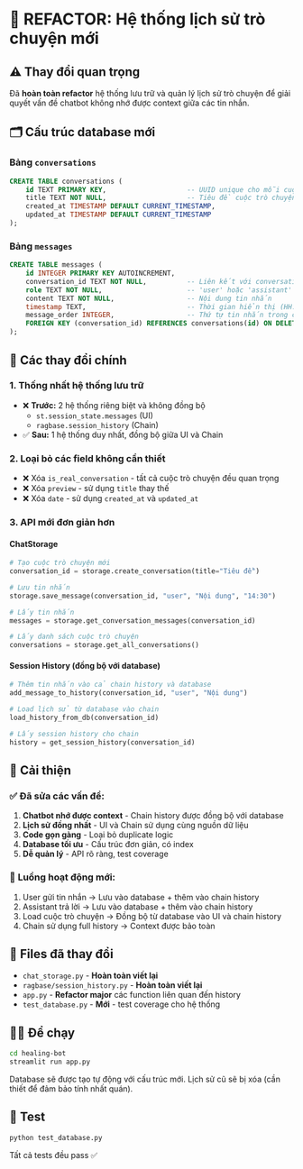 # 🔄 REFACTOR: Hệ thống lịch sử trò chuyện mới

## ⚠️ Thay đổi quan trọng

Đã **hoàn toàn refactor** hệ thống lưu trữ và quản lý lịch sử trò chuyện để giải quyết vấn đề chatbot không nhớ được context giữa các tin nhắn.

## 🗂️ Cấu trúc database mới

### Bảng `conversations`
```sql
CREATE TABLE conversations (
    id TEXT PRIMARY KEY,                    -- UUID unique cho mỗi cuộc trò chuyện
    title TEXT NOT NULL,                    -- Tiêu đề cuộc trò chuyện
    created_at TIMESTAMP DEFAULT CURRENT_TIMESTAMP,
    updated_at TIMESTAMP DEFAULT CURRENT_TIMESTAMP
);
```

### Bảng `messages`
```sql
CREATE TABLE messages (
    id INTEGER PRIMARY KEY AUTOINCREMENT,
    conversation_id TEXT NOT NULL,          -- Liên kết với conversations
    role TEXT NOT NULL,                     -- 'user' hoặc 'assistant'
    content TEXT NOT NULL,                  -- Nội dung tin nhắn
    timestamp TEXT,                         -- Thời gian hiển thị (HH:MM)
    message_order INTEGER,                  -- Thứ tự tin nhắn trong cuộc trò chuyện
    FOREIGN KEY (conversation_id) REFERENCES conversations(id) ON DELETE CASCADE
);
```

## 🔧 Các thay đổi chính

### 1. **Thống nhất hệ thống lưu trữ**
- ❌ **Trước:** 2 hệ thống riêng biệt và không đồng bộ
  - `st.session_state.messages` (UI)
  - `ragbase.session_history` (Chain)
- ✅ **Sau:** 1 hệ thống duy nhất, đồng bộ giữa UI và Chain

### 2. **Loại bỏ các field không cần thiết**
- ❌ Xóa `is_real_conversation` - tất cả cuộc trò chuyện đều quan trọng
- ❌ Xóa `preview` - sử dụng `title` thay thế
- ❌ Xóa `date` - sử dụng `created_at` và `updated_at`

### 3. **API mới đơn giản hơn**

#### ChatStorage
```python
# Tạo cuộc trò chuyện mới
conversation_id = storage.create_conversation(title="Tiêu đề")

# Lưu tin nhắn
storage.save_message(conversation_id, "user", "Nội dung", "14:30")

# Lấy tin nhắn
messages = storage.get_conversation_messages(conversation_id)

# Lấy danh sách cuộc trò chuyện
conversations = storage.get_all_conversations()
```

#### Session History (đồng bộ với database)
```python
# Thêm tin nhắn vào cả chain history và database
add_message_to_history(conversation_id, "user", "Nội dung")

# Load lịch sử từ database vào chain
load_history_from_db(conversation_id)

# Lấy session history cho chain
history = get_session_history(conversation_id)
```

## 🚀 Cải thiện

### ✅ **Đã sửa các vấn đề:**
1. **Chatbot nhớ được context** - Chain history được đồng bộ với database
2. **Lịch sử đồng nhất** - UI và Chain sử dụng cùng nguồn dữ liệu
3. **Code gọn gàng** - Loại bỏ duplicate logic
4. **Database tối ưu** - Cấu trúc đơn giản, có index
5. **Dễ quản lý** - API rõ ràng, test coverage

### 🔄 **Luồng hoạt động mới:**
1. User gửi tin nhắn → Lưu vào database + thêm vào chain history
2. Assistant trả lời → Lưu vào database + thêm vào chain history  
3. Load cuộc trò chuyện → Đồng bộ từ database vào UI và chain history
4. Chain sử dụng full history → Context được bảo toàn

## 📁 Files đã thay đổi

- `chat_storage.py` - **Hoàn toàn viết lại**
- `ragbase/session_history.py` - **Hoàn toàn viết lại** 
- `app.py` - **Refactor major** các function liên quan đến history
- `test_database.py` - **Mới** - test coverage cho hệ thống

## 🏃‍♂️ Để chạy

```bash
cd healing-bot
streamlit run app.py
```

Database sẽ được tạo tự động với cấu trúc mới. Lịch sử cũ sẽ bị xóa (cần thiết để đảm bảo tính nhất quán).

## 🧪 Test

```bash
python test_database.py
```

Tất cả tests đều pass ✅
